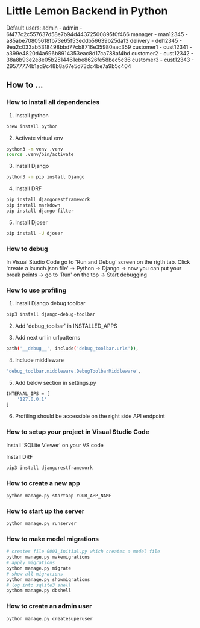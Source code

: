 # Little Lemon Backend in Python

Default users:
admin - admin - 6f477c2c557637d58e7b94d44372500895f0f466
manager - man12345 - a85abe70805618fb73e65f53eddb56639b25da13
delivery - del12345 - 9ea2c033ab5318498bbd77cb8716e35980aac359
customer1 - cust12341 - a399e4820d4a696b8914353eac8d17ca788af4bd
customer2 - cust12342 - 38a8b93e2e8e05b2514461ebe8626fe58bec5c36
customer3 - cust12343 - 29577774b1ad9c48b8a67e5d73dc4be7a9b5c404

## How to ...

### How to install all dependencies

1. Install python
```bash
brew install python
```

2. Activate virtual env
```bash
python3 -m venv .venv
source .venv/bin/activate
```

3. Install Django
```bash
python3 -m pip install Django
```

4. Install DRF
```bash
pip install djangorestframework
pip install markdown
pip install django-filter
```

5. Install Djoser
```bash
pip install -U djoser
```

### How to debug

In Visual Studio Code go to 'Run and Debug' screen on the rigth tab.
Click 'create a launch.json file' -> Python -> Django -> now you can put your break points -> go to 'Run' on the top -> Start debugging

### How to use profiling

1. Install Django debug toolbar
```bash
pip3 install django-debug-toolbar
```

2. Add 'debug_toolbar' in INSTALLED_APPS

3. Add next url in urlpatterns
```bash
path('__debug__', include('debug_toolbar.urls')),
```

4. Include middleware
```bash
'debug_toolbar.middleware.DebugToolbarMiddleware',
```

5. Add below section in settings.py
```bash
INTERNAL_IPS = [
    '127.0.0.1'
]
```

6. Profiling should be accessible on the right side API endpoint


### How to setup your project in Visual Studio Code

Install 'SQLite Viewer' on your VS code

Install DRF
```bash
pip3 install djangorestframework
```

### How to create a new app

```bash
python manage.py startapp YOUR_APP_NAME
```

### How to start up the server

```bash
python manage.py runserver
```

### How to make model migrations

```bash
# creates file 0001_initial.py which creates a model file
python manage.py makemigrations
# apply migrations
python manage.py migrate
# show all migrations
python manage.py showmigrations
# log into sqlite3 shell
pythom manage.py dbshell
```

### How to create an admin user

```bash
python manage.py createsuperuser
```